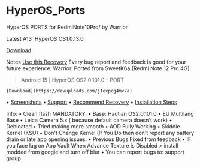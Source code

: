 # HyperOS_Ports
HyperOS PORTS for RedmiNote10Pro/ by Warrior

Latest A13: HyperOS OS1.0.13.0

[Download](https://devuploads.com/avkg98u0wswg)

Notes
[Use this Recovery](https://t.me/xiaomi_eu_ports/31)
Every bug report and feedback is good for your future experience: Warrior.
Ported from SweetK6a (Redmi Note 12 Pro 4G).

  
  >Android 15 | HyperOS OS2.0.101.0 - PORT
  
    [Download](https://devuploads.com/j1expcg4mv7a)
▪️ [Screenshots](https://t.me/Xiaomi_EU_Ports/80)
▪️ [Support](https://t.me/XiaomiEUPortsGroup)
▪️ [Recommend Recovery](https://t.me/xiaomi_eu_ports/31)
▪️ [Installation Steps](https://t.me/XiaomiEUPortsGroup/276)

Info:
• Clean flash MANDATORY.
• Base: Haotian OS2.0.101.0
• EU Multilang Base
• Leica Camera 5.x ( because default camera doesn't work)
• Debloated
• Tried making more smooth
• AOD Fully Working
• Skiddie Kernel (KSU)
• Don't Change Kernel (If You Do then don't report any battery drain or late app opening issues.
• Previous Bugs Fixed from feedback 
• IF you face lag on App Vault When Advance Texture is Disabled > install modded from google and turn off blur
• You can report bugs to: support group
